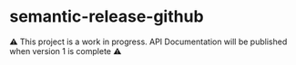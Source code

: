 # semantic-release-github

⚠️ This project is a work in progress. API Documentation will be published when version 1 is complete ⚠️

